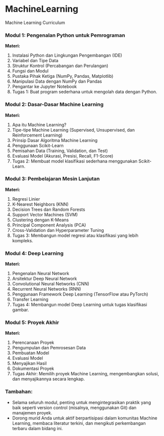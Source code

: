 # MachineLearning
Machine Learning  Curriculum


### Modul 1: Pengenalan Python untuk Pemrograman
**Materi:**
1. Instalasi Python dan Lingkungan Pengembangan (IDE)
2. Variabel dan Tipe Data
3. Struktur Kontrol (Percabangan dan Perulangan)
4. Fungsi dan Modul
5. Pustaka Pihak Ketiga (NumPy, Pandas, Matplotlib)
6. Manipulasi Data dengan NumPy dan Pandas
7. Pengantar ke Jupyter Notebook
8. Tugas 1: Buat program sederhana untuk mengolah data dengan Python.

### Modul 2: Dasar-Dasar Machine Learning
**Materi:**
1. Apa itu Machine Learning?
2. Tipe-tipe Machine Learning (Supervised, Unsupervised, dan Reinforcement Learning)
3. Prinsip Dasar Algoritma Machine Learning
4. Penggunaan Scikit-Learn
5. Pemisahan Data (Training, Validation, dan Test)
6. Evaluasi Model (Akurasi, Presisi, Recall, F1-Score)
7. Tugas 2: Membuat model klasifikasi sederhana menggunakan Scikit-Learn.

### Modul 3: Pembelajaran Mesin Lanjutan
**Materi:**
1. Regresi Linier
2. K-Nearest Neighbors (KNN)
3. Decision Trees dan Random Forests
4. Support Vector Machines (SVM)
5. Clustering dengan K-Means
6. Principal Component Analysis (PCA)
7. Cross-Validation dan Hyperparameter Tuning
8. Tugas 3: Membangun model regresi atau klasifikasi yang lebih kompleks.

### Modul 4: Deep Learning
**Materi:**
1. Pengenalan Neural Network
2. Arsitektur Deep Neural Network
3. Convolutional Neural Networks (CNN)
4. Recurrent Neural Networks (RNN)
5. Penggunaan Framework Deep Learning (TensorFlow atau PyTorch)
6. Transfer Learning
7. Tugas 4: Membangun model Deep Learning untuk tugas klasifikasi gambar.

### Modul 5: Proyek Akhir
**Materi:**
1. Perencanaan Proyek
2. Pengumpulan dan Pemrosesan Data
3. Pembuatan Model
4. Evaluasi Model
5. Menyajikan Hasil
6. Dokumentasi Proyek
7. Tugas Akhir: Memilih proyek Machine Learning, mengembangkan solusi, dan menyajikannya secara lengkap.

### Tambahan:
- Selama seluruh modul, penting untuk mengintegrasikan praktik yang baik seperti version control (misalnya, menggunakan Git) dan manajemen proyek.
- Dorong murid Anda untuk aktif berpartisipasi dalam komunitas Machine Learning, membaca literatur terkini, dan mengikuti perkembangan terbaru dalam bidang ini.

